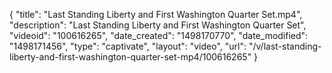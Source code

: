 {
    "title": "Last Standing Liberty and First Washington Quarter Set.mp4",
    "description": "Last Standing Liberty and First Washington Quarter Set",
    "videoid": "100616265",
    "date_created": "1498170770",
    "date_modified": "1498171456",
    "type": "captivate",
    "layout": "video",
    "url": "\/v\/last-standing-liberty-and-first-washington-quarter-set-mp4\/100616265"
}